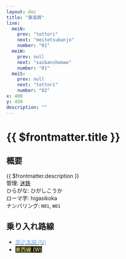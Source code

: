 ```yaml
---
layout: doc
title: "東高賀"
line:
  meiN:
    prev: "tottori"
    next: "meitetsubanjo"
    number: "01"
  meiW:
    prev: null
    next: "saibanshomae"
    number: "01"
  meiS:
    prev: null
    next: "tottori"
    number: "02"
x: 400
y: 450
description: ""
---
```


# {{ $frontmatter.title }}
<!-- ![高賀駅を正面から見ている](/img/tour/koka.webp) -->

## 概要
{{ $frontmatter.description }}  
管理: [迷鉄](/company/meitetsu/index.md)  
ひらがな: ひがしこうか  
ローマ字: higasikoka  
ナンバリング: `N01`, `W01`

## 乗り入れ路線
- [<span style="color: #78B0F9">南北本線 (N)</span>](/company/meitetsu/line/nanbokuhonsen.md)
- [<span style="color: #FFFF61; background-color: #1B1B1F;">東西線 (W)</span>](/company/meitetsu/line/touzaisen.md)